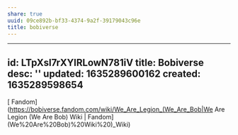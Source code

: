 ```yaml
---
share: true
uuid: 09ce892b-bf33-4374-9a2f-39179043c96e
title: bobiverse
---
```

---
id: LTpXsl7rXYIRLowN781iV
title: Bobiverse
desc: ''
updated: 1635289600162
created: 1635289598654
---

[ Fandom](https://bobiverse.fandom.com/wiki/We_Are_Legion_(We_Are_Bob|We Are Legion (We Are Bob) Wiki | Fandom](We%20Are%20Bob)%20Wiki%20)_Wiki)